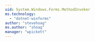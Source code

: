 ```yaml
---
uid: System.Windows.Forms.MethodInvoker
ms.technology: 
  - "dotnet-winforms"
author: "stevehoag"
ms.author: "shoag"
manager: "wpickett"
---
```

